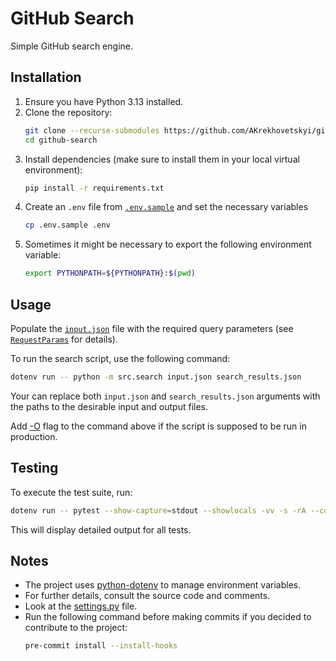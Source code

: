 # GitHub Search

Simple GitHub search engine.

## Installation

1. Ensure you have Python 3.13 installed.
1. Clone the repository:
   ```sh
   git clone --recurse-submodules https://github.com/AKrekhovetskyi/github-search.git
   cd github-search
   ```
1. Install dependencies (make sure to install them in your local virtual environment):
   ```sh
   pip install -r requirements.txt
   ```
1. Create an `.env` file from [`.env.sample`](./.env.sample) and set the necessary variables
   ```bash
   cp .env.sample .env
   ```
1. Sometimes it might be necessary to export the following environment variable:
   ```bash
   export PYTHONPATH=${PYTHONPATH}:$(pwd)
   ```

## Usage

Populate the [`input.json`](./input.json) file with the required query parameters (see [`RequestParams`](./src/scraper.py) for details).

To run the search script, use the following command:

```sh
dotenv run -- python -m src.search input.json search_results.json
```

Your can replace both `input.json` and `search_results.json` arguments with the paths to the desirable input and output files.

Add [-O](https://docs.python.org/3/using/cmdline.html#cmdoption-O) flag to the command above if the script is supposed to be run in production.

## Testing

To execute the test suite, run:

```sh
dotenv run -- pytest --show-capture=stdout --showlocals -vv -s -rA --cov-fail-under=90 --cov=src tests
```

This will display detailed output for all tests.

## Notes

- The project uses [python-dotenv](https://pypi.org/project/python-dotenv/) to manage environment variables.
- For further details, consult the source code and comments.
- Look at the [settings.py](./src/settings.py) file.
- Run the following command before making commits if you decided to contribute to the project:
  ```bash
  pre-commit install --install-hooks
  ```
